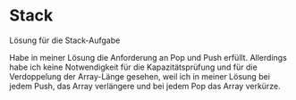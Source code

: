 # Stack
Lösung für die Stack-Aufgabe

Habe in meiner Lösung die Anforderung an Pop und Push erfüllt. Allerdings habe ich keine Notwendigkeit für die Kapazitätsprüfung und für die Verdoppelung der Array-Länge gesehen, weil ich in meiner Lösung bei jedem Push, das Array verlängere und bei jedem Pop das Array verkürze.
